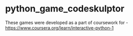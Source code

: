 # python_game_codeskulptor
These games were developed as a part of coursework for - https://www.coursera.org/learn/interactive-python-1
